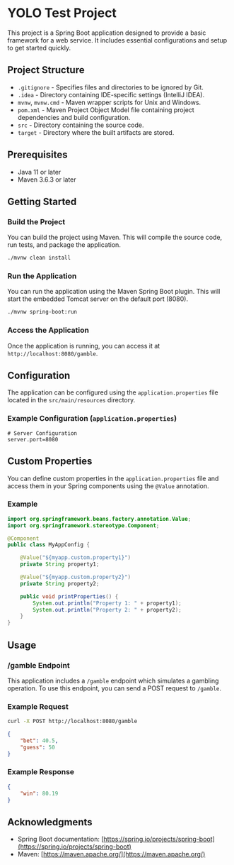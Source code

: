 
# YOLO Test Project

This project is a Spring Boot application designed to provide a basic framework for a web service. It includes essential configurations and setup to get started quickly.

## Project Structure

- `.gitignore` - Specifies files and directories to be ignored by Git.
- `.idea` - Directory containing IDE-specific settings (IntelliJ IDEA).
- `mvnw`, `mvnw.cmd` - Maven wrapper scripts for Unix and Windows.
- `pom.xml` - Maven Project Object Model file containing project dependencies and build configuration.
- `src` - Directory containing the source code.
- `target` - Directory where the built artifacts are stored.

## Prerequisites

- Java 11 or later
- Maven 3.6.3 or later

## Getting Started

### Build the Project

You can build the project using Maven. This will compile the source code, run tests, and package the application.

```bash
./mvnw clean install
```

### Run the Application

You can run the application using the Maven Spring Boot plugin. This will start the embedded Tomcat server on the default port (8080).

```bash
./mvnw spring-boot:run
```

### Access the Application

Once the application is running, you can access it at `http://localhost:8080/gamble`.

## Configuration

The application can be configured using the `application.properties` file located in the `src/main/resources` directory.

### Example Configuration (`application.properties`)

```properties
# Server Configuration
server.port=8080
```

## Custom Properties

You can define custom properties in the `application.properties` file and access them in your Spring components using the `@Value` annotation.

### Example

```java
import org.springframework.beans.factory.annotation.Value;
import org.springframework.stereotype.Component;

@Component
public class MyAppConfig {

    @Value("${myapp.custom.property1}")
    private String property1;

    @Value("${myapp.custom.property2}")
    private String property2;

    public void printProperties() {
        System.out.println("Property 1: " + property1);
        System.out.println("Property 2: " + property2);
    }
}
```

## Usage

### /gamble Endpoint

This application includes a `/gamble` endpoint which simulates a gambling operation. To use this endpoint, you can send a POST request to `/gamble`.

### Example Request

```bash
curl -X POST http://localhost:8080/gamble
```

```json
{
    "bet": 40.5,
    "guess": 50
}
```

### Example Response

```json
{
    "win": 80.19
}
```

## Acknowledgments

- Spring Boot documentation: [https://spring.io/projects/spring-boot](https://spring.io/projects/spring-boot)
- Maven: [https://maven.apache.org/](https://maven.apache.org/)
